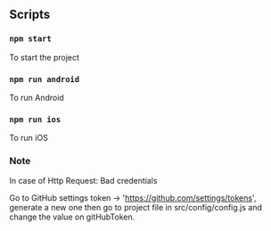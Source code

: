 
## Scripts

### `npm start`

To start the project

### `npm run android`

To run Android

### `npm run ios`

To run iOS

### Note
In case of Http Request: Bad credentials

Go to GitHub settings token -> 'https://github.com/settings/tokens', generate a new one
then go to project file in src/config/config.js and change the value on gitHubToken.
